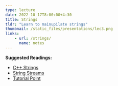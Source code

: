 ```yaml
---
type: lecture
date: 2022-10-17T8:00:00+4:30
title: Strings
tldr: "Learn to mainupilate strings"
thumbnail: /static_files/presentations/lec3.png
links: 
    - url: /strings/
      name: notes
---
```

**Suggested Readings:**

- [C++ Strings](https://www.w3schools.com/cpp/cpp_strings.asp)
- [String Streams](https://cplusplus.com/reference/sstream/stringstream/)
- [Tutorial Point](https://www.tutorialspoint.com/cplusplus/cpp_strings.htm)


